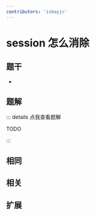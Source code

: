 ```yaml
---
contributors: 'isboyjc'
---
```


# session 怎么消除


## 题干

- 



## 题解

::: details 点我查看题解

  TODO

:::



## 相同


## 相关


## 扩展

